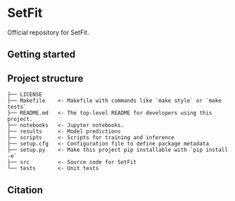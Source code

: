 # SetFit

Official repository for SetFit.

## Getting started

## Project structure

```
├── LICENSE
├── Makefile    <- Makefile with commands like `make style` or `make tests`
├── README.md   <- The top-level README for developers using this project.
├── notebooks   <- Jupyter notebooks.
├── results     <- Model predictions
├── scripts     <- Scripts for training and inference
├── setup.cfg   <- Configuration file to define package metadata
├── setup.py    <- Make this project pip installable with `pip install -e`
├── src         <- Source code for SetFit
└── tests       <- Unit tests
```


## Citation

